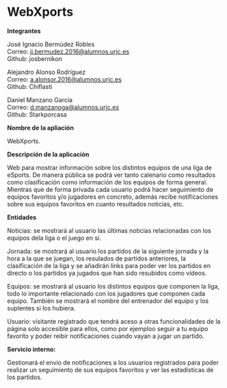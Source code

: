 # WebXports
**Integrantes** 

José Ignacio Bermúdez Robles   
Correo: ji.bermudez.2016@alumnos.urjc.es    
Github: josbernikon

Alejandro Alonso Rodríguez     
Correo: a.alonsor.2016@alumnos.urjc.es      
Github: Chiflasti

Daniel Manzano García          
Correo: d.manzanoga@alumnos.urjc.es         
Github: Starkporcasa

**Nombre de la apliación** 

WebXports.

**Descripción de la aplicación**

Web para mostrar información sobre los distintos equipos de una liga de eSports. De manera pública se podrá ver tanto calenario como resultados como clasificación como información de los equipos de forma general. Mientras que de forma privada cada usuario podrá hacer seguimiento de equipos favoritos y/o jugadores en concreto, además recibe notificaciones sobre sus equipos favoritos en cuanto resultados noticias, etc.

**Entidades**

Noticias: se mostrará al usuario las últimas noticias relacionadas con los equipos dela liga o el juego en sí.

Jornada: se mostrará al usuario los partidos de la siguiente jornada y la hora a la que se juegan, los resulados de partidos anteriores, la clasificación de la liga y se añadirán links para poder ver los partidos en directo o los partidos ya jugados que han sido resubidos como vídeos. 

Equipos: se mostrará al usuario los distintos equipos que componen la liga, todo lo importante relacionado con los jugadores que componen cada equipo. También se mostrará el nombre del entrenador del equipo y los suplentes si los hubiera. 

Usuario: visitante registrado que tendrá aceso a otras funcionalidades de la página solo accesible para ellos, como por ejemploo seguir a tu equipo favorito y poder reibir notificaciones cuando vayan a jugar un partido.


**Servicio interno:**

Gestionará el envio de notificaciones a los usuarios registrados para poder realizar un seguimiento de sus equipos favoritos y ver las estadísticas de los partidos.
